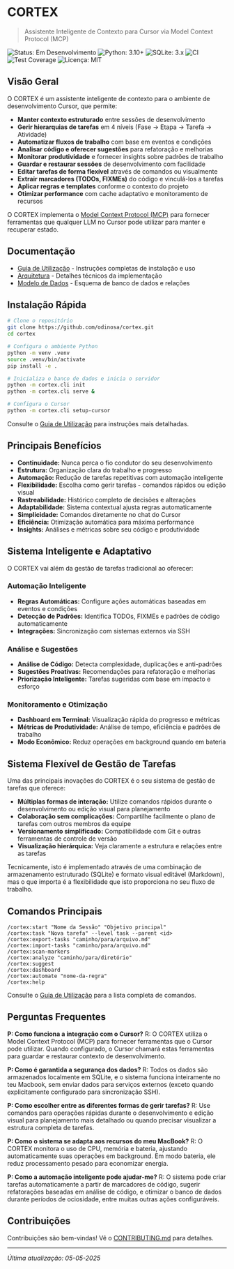 # CORTEX

> Assistente Inteligente de Contexto para Cursor via Model Context Protocol (MCP)

![Status: Em Desenvolvimento](https://img.shields.io/badge/status-em_desenvolvimento-orange)
![Python: 3.10+](https://img.shields.io/badge/python-3.10+-blue)
![SQLite: 3.x](https://img.shields.io/badge/sqlite-3.x-blue)
![CI](https://img.shields.io/github/actions/workflow/status/odinosa/cortex/ci.yml?branch=main&label=CI)
![Test Coverage](https://img.shields.io/codecov/c/github/odinosa/cortex?token=XXXXXXXX)
![Licença: MIT](https://img.shields.io/badge/license-MIT-green)

## Visão Geral

O CORTEX é um assistente inteligente de contexto para o ambiente de desenvolvimento Cursor, que permite:

- **Manter contexto estruturado** entre sessões de desenvolvimento
- **Gerir hierarquias de tarefas** em 4 níveis (Fase → Etapa → Tarefa → Atividade)
- **Automatizar fluxos de trabalho** com base em eventos e condições
- **Analisar código e oferecer sugestões** para refatoração e melhorias
- **Monitorar produtividade** e fornecer insights sobre padrões de trabalho
- **Guardar e restaurar sessões** de desenvolvimento com facilidade
- **Editar tarefas de forma flexível** através de comandos ou visualmente
- **Extrair marcadores (TODOs, FIXMEs)** do código e vinculá-los a tarefas
- **Aplicar regras e templates** conforme o contexto do projeto
- **Otimizar performance** com cache adaptativo e monitoramento de recursos

O CORTEX implementa o [Model Context Protocol (MCP)](https://modelcontextprotocol.io/introduction) para fornecer ferramentas que qualquer LLM no Cursor pode utilizar para manter e recuperar estado.

## Documentação

- [Guia de Utilização](USAGE_GUIDE.md) - Instruções completas de instalação e uso
- [Arquitetura](ARCHITECTURE.md) - Detalhes técnicos da implementação
- [Modelo de Dados](DATA_MODEL.md) - Esquema de banco de dados e relações

## Instalação Rápida

```bash
# Clone o repositório
git clone https://github.com/odinosa/cortex.git
cd cortex

# Configura o ambiente Python
python -m venv .venv
source .venv/bin/activate
pip install -e .

# Inicializa o banco de dados e inicia o servidor
python -m cortex.cli init
python -m cortex.cli serve &

# Configura o Cursor
python -m cortex.cli setup-cursor
```

Consulte o [Guia de Utilização](USAGE_GUIDE.md) para instruções mais detalhadas.

## Principais Benefícios

- **Continuidade:** Nunca perca o fio condutor do seu desenvolvimento
- **Estrutura:** Organização clara do trabalho e progresso
- **Automação:** Redução de tarefas repetitivas com automação inteligente
- **Flexibilidade:** Escolha como gerir tarefas - comandos rápidos ou edição visual
- **Rastreabilidade:** Histórico completo de decisões e alterações
- **Adaptabilidade:** Sistema contextual ajusta regras automaticamente
- **Simplicidade:** Comandos diretamente no chat do Cursor
- **Eficiência:** Otimização automática para máxima performance
- **Insights:** Análises e métricas sobre seu código e produtividade

## Sistema Inteligente e Adaptativo

O CORTEX vai além da gestão de tarefas tradicional ao oferecer:

### Automação Inteligente

- **Regras Automáticas:** Configure ações automáticas baseadas em eventos e condições
- **Detecção de Padrões:** Identifica TODOs, FIXMEs e padrões de código automaticamente
- **Integrações:** Sincronização com sistemas externos via SSH

### Análise e Sugestões

- **Análise de Código:** Detecta complexidade, duplicações e anti-padrões
- **Sugestões Proativas:** Recomendações para refatoração e melhorias
- **Priorização Inteligente:** Tarefas sugeridas com base em impacto e esforço

### Monitoramento e Otimização

- **Dashboard em Terminal:** Visualização rápida do progresso e métricas
- **Métricas de Produtividade:** Análise de tempo, eficiência e padrões de trabalho
- **Modo Econômico:** Reduz operações em background quando em bateria

## Sistema Flexível de Gestão de Tarefas

Uma das principais inovações do CORTEX é o seu sistema de gestão de tarefas que oferece:

- **Múltiplas formas de interação:** Utilize comandos rápidos durante o desenvolvimento ou edição visual para planejamento
- **Colaboração sem complicações:** Compartilhe facilmente o plano de tarefas com outros membros da equipe
- **Versionamento simplificado:** Compatibilidade com Git e outras ferramentas de controle de versão
- **Visualização hierárquica:** Veja claramente a estrutura e relações entre as tarefas

Tecnicamente, isto é implementado através de uma combinação de armazenamento estruturado (SQLite) e formato visual editável (Markdown), mas o que importa é a flexibilidade que isto proporciona no seu fluxo de trabalho.

## Comandos Principais

```
/cortex:start "Nome da Sessão" "Objetivo principal"
/cortex:task "Nova tarefa" --level task --parent <id>
/cortex:export-tasks "caminho/para/arquivo.md"
/cortex:import-tasks "caminho/para/arquivo.md"
/cortex:scan-markers
/cortex:analyze "caminho/para/diretório"
/cortex:suggest
/cortex:dashboard
/cortex:automate "nome-da-regra"
/cortex:help
```

Consulte o [Guia de Utilização](USAGE_GUIDE.md) para a lista completa de comandos.

## Perguntas Frequentes

**P: Como funciona a integração com o Cursor?**
R: O CORTEX utiliza o Model Context Protocol (MCP) para fornecer ferramentas que o Cursor pode utilizar. Quando configurado, o Cursor chamará estas ferramentas para guardar e restaurar contexto de desenvolvimento.

**P: Como é garantida a segurança dos dados?**
R: Todos os dados são armazenados localmente em SQLite, e o sistema funciona inteiramente no teu Macbook, sem enviar dados para serviços externos (exceto quando explicitamente configurado para sincronização SSH).

**P: Como escolher entre as diferentes formas de gerir tarefas?**
R: Use comandos para operações rápidas durante o desenvolvimento e edição visual para planejamento mais detalhado ou quando precisar visualizar a estrutura completa de tarefas.

**P: Como o sistema se adapta aos recursos do meu MacBook?**
R: O CORTEX monitora o uso de CPU, memória e bateria, ajustando automaticamente suas operações em background. Em modo bateria, ele reduz processamento pesado para economizar energia.

**P: Como a automação inteligente pode ajudar-me?**
R: O sistema pode criar tarefas automaticamente a partir de marcadores de código, sugerir refatorações baseadas em análise de código, e otimizar o banco de dados durante períodos de ociosidade, entre muitas outras ações configuráveis.

## Contribuições

Contribuições são bem-vindas! Vê o [CONTRIBUTING.md](docs/CONTRIBUTING.md) para detalhes.

---

*Última atualização: 05-05-2025*
